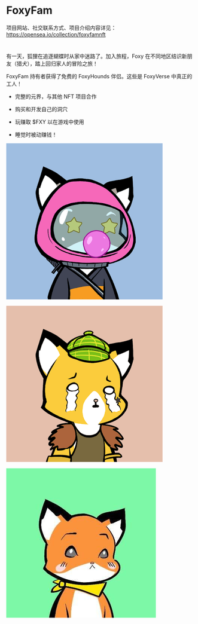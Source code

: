 # FoxyFam

项目网站、社交联系方式、项目介绍内容详见：https://opensea.io/collection/foxyfamnft

# 

有一天，狐狸在追逐蝴蝶时从家中迷路了。加入旅程，Foxy 在不同地区结识新朋友（猎犬），踏上回归家人的冒险之旅！

FoxyFam 持有者获得了免费的 FoxyHounds 伴侣。这些是 FoxyVerse 中真正的工人！

- 完整的元界，与其他 NFT 项目合作

- 购买和开发自己的洞穴

- 玩赚取 $FXY 以在游戏中使用

- 睡觉时被动赚钱！

  

![nft](01.png)

![nft](02.png)

![nft](03.jpg)
